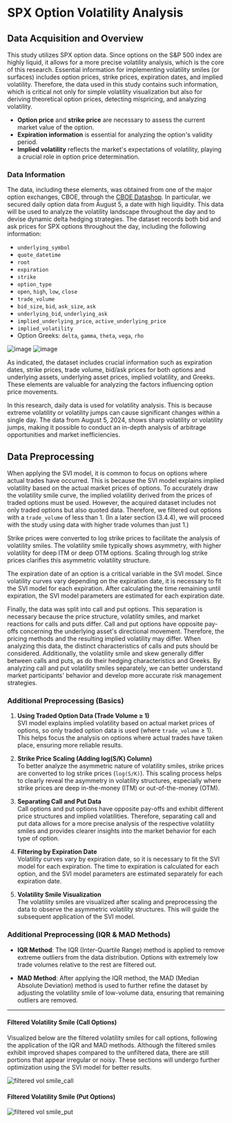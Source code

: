
# SPX Option Volatility Analysis

## Data Acquisition and Overview

This study utilizes SPX option data. Since options on the S&P 500 index are highly liquid, it allows for a more precise volatility analysis, which is the core of this research. Essential information for implementing volatility smiles (or surfaces) includes option prices, strike prices, expiration dates, and implied volatility. Therefore, the data used in this study contains such information, which is critical not only for simple volatility visualization but also for deriving theoretical option prices, detecting mispricing, and analyzing volatility.

- **Option price** and **strike price** are necessary to assess the current market value of the option.
- **Expiration information** is essential for analyzing the option's validity period.
- **Implied volatility** reflects the market's expectations of volatility, playing a crucial role in option price determination.

### Data Information

The data, including these elements, was obtained from one of the major option exchanges, CBOE, through the [CBOE Datashop](https://datashop.cboe.com/option-quote-intervals). In particular, we secured daily option data from August 5, a date with high liquidity. This data will be used to analyze the volatility landscape throughout the day and to devise dynamic delta hedging strategies. The dataset records both bid and ask prices for SPX options throughout the day, including the following information:

- `underlying_symbol`
- `quote_datetime`
- `root`
- `expiration`
- `strike`
- `option_type`
- `open`, `high`, `low`, `close`
- `trade_volume`
- `bid_size`, `bid`, `ask_size`, `ask`
- `underlying_bid`, `underlying_ask`
- `implied_underlying_price`, `active_underlying_price`
- `implied_volatility`
- Option Greeks: `delta`, `gamma`, `theta`, `vega`, `rho`

![image](https://github.com/user-attachments/assets/6618b3ed-0bfb-4125-b21f-c052e0cecfab)
![image](https://github.com/user-attachments/assets/8c5f36f2-d8e3-403e-b4a2-771651347386)


As indicated, the dataset includes crucial information such as expiration dates, strike prices, trade volume, bid/ask prices for both options and underlying assets, underlying asset prices, implied volatility, and Greeks. These elements are valuable for analyzing the factors influencing option price movements.

In this research, daily data is used for volatility analysis. This is because extreme volatility or volatility jumps can cause significant changes within a single day. The data from August 5, 2024, shows sharp volatility or volatility jumps, making it possible to conduct an in-depth analysis of arbitrage opportunities and market inefficiencies.


## Data Preprocessing

When applying the SVI model, it is common to focus on options where actual trades have occurred. This is because the SVI model explains implied volatility based on the actual market prices of options. To accurately draw the volatility smile curve, the implied volatility derived from the prices of traded options must be used. However, the acquired dataset includes not only traded options but also quoted data. Therefore, we filtered out options with a `trade_volume` of less than 1. (In a later section (3.4.4), we will proceed with the study using data with higher trade volumes than just 1.)

Strike prices were converted to log strike prices to facilitate the analysis of volatility smiles. The volatility smile typically shows asymmetry, with higher volatility for deep ITM or deep OTM options. Scaling through log strike prices clarifies this asymmetric volatility structure.

The expiration date of an option is a critical variable in the SVI model. Since volatility curves vary depending on the expiration date, it is necessary to fit the SVI model for each expiration. After calculating the time remaining until expiration, the SVI model parameters are estimated for each expiration date.

Finally, the data was split into call and put options. This separation is necessary because the price structure, volatility smiles, and market reactions for calls and puts differ. Call and put options have opposite pay-offs concerning the underlying asset's directional movement. Therefore, the pricing methods and the resulting implied volatility may differ. When analyzing this data, the distinct characteristics of calls and puts should be considered. Additionally, the volatility smile and skew generally differ between calls and puts, as do their hedging characteristics and Greeks. By analyzing call and put volatility smiles separately, we can better understand market participants' behavior and develop more accurate risk management strategies.


### Additional Preprocessing (Basics)

1. **Using Traded Option Data (Trade Volume ≥ 1)**  
   SVI model explains implied volatility based on actual market prices of options, so only traded option data is used (where `trade_volume` ≥ 1). This helps focus the analysis on options where actual trades have taken place, ensuring more reliable results.

2. **Strike Price Scaling (Adding log(S/K) Column)**  
   To better analyze the asymmetric nature of volatility smiles, strike prices are converted to log strike prices (`log(S/K)`). This scaling process helps to clearly reveal the asymmetry in volatility structures, especially where strike prices are deep in-the-money (ITM) or out-of-the-money (OTM).

3. **Separating Call and Put Data**  
   Call options and put options have opposite pay-offs and exhibit different price structures and implied volatilities. Therefore, separating call and put data allows for a more precise analysis of the respective volatility smiles and provides clearer insights into the market behavior for each type of option.

4. **Filtering by Expiration Date**  
   Volatility curves vary by expiration date, so it is necessary to fit the SVI model for each expiration. The time to expiration is calculated for each option, and the SVI model parameters are estimated separately for each expiration date.

5. **Volatility Smile Visualization**  
   The volatility smiles are visualized after scaling and preprocessing the data to observe the asymmetric volatility structures. This will guide the subsequent application of the SVI model.



### Additional Preprocessing (IQR & MAD Methods)

- **IQR Method**: 
  The IQR (Inter-Quartile Range) method is applied to remove extreme outliers from the data distribution. Options with extremely low trade volumes relative to the rest are filtered out. 

- **MAD Method**: 
  After applying the IQR method, the MAD (Median Absolute Deviation) method is used to further refine the dataset by adjusting the volatility smile of low-volume data, ensuring that remaining outliers are removed.

---

#### Filtered Volatility Smile (Call Options)
Visualized below are the filtered volatility smiles for call options, following the application of the IQR and MAD methods. Although the filtered smiles exhibit improved shapes compared to the unfiltered data, there are still portions that appear irregular or noisy. These sections will undergo further optimization using the SVI model for better results.



![filtered vol smile_call](https://github.com/user-attachments/assets/3ba6745c-742d-48be-a214-248bf369115e)



#### Filtered Volatility Smile (Put Options)

![filtered vol smile_put](https://github.com/user-attachments/assets/479e36b5-1578-42df-9b04-357c6f329a17)


